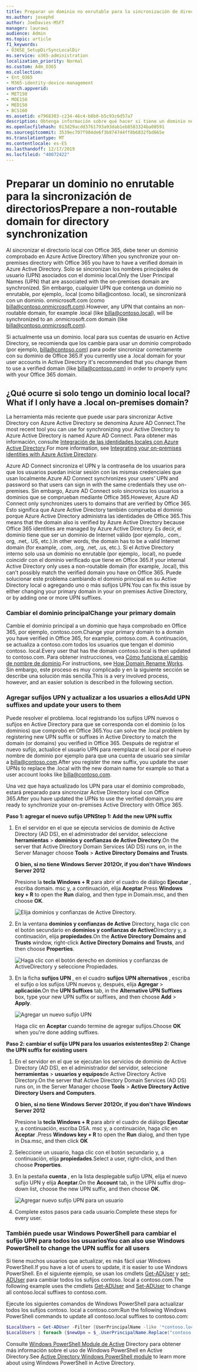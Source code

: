 ```yaml
---
title: Preparar un dominio no enrutable para la sincronización de directorios
ms.author: josephd
author: JoeDavies-MSFT
manager: laurawi
audience: Admin
ms.topic: article
f1_keywords:
- O365E_SetupDirSyncLocalDir
ms.service: o365-administration
localization_priority: Normal
ms.custom: Adm_O365
ms.collection:
- Ent_O365
- M365-identity-device-management
search.appverid:
- MET150
- MOE150
- MED150
- BCS160
ms.assetid: e7968303-c234-46c4-b8b0-b5c93c6d57a7
description: Obtenga información sobre qué hacer si tiene un dominio no routale asociado a los usuarios locales antes de sincronizar con Office 365.
ms.openlocfilehash: 013d29acdd3761793a93dab1eb8583324ba08591
ms.sourcegitcommit: 3539ec707f984de6f3b874744ff8b6832fbd665e
ms.translationtype: MT
ms.contentlocale: es-ES
ms.lasthandoff: 12/17/2019
ms.locfileid: "40072422"
---
```

# <a name="prepare-a-non-routable-domain-for-directory-synchronization"></a><span data-ttu-id="fbb0f-103">Preparar un dominio no enrutable para la sincronización de directorios</span><span class="sxs-lookup"><span data-stu-id="fbb0f-103">Prepare a non-routable domain for directory synchronization</span></span>
<span data-ttu-id="fbb0f-104">Al sincronizar el directorio local con Office 365, debe tener un dominio comprobado en Azure Active Directory.</span><span class="sxs-lookup"><span data-stu-id="fbb0f-104">When you synchronize your on-premises directory with Office 365 you have to have a verified domain in Azure Active Directory.</span></span> <span data-ttu-id="fbb0f-105">Solo se sincronizan los nombres principales de usuario (UPN) asociados con el dominio local.</span><span class="sxs-lookup"><span data-stu-id="fbb0f-105">Only the User Principal Names (UPN) that are associated with the on-premises domain are synchronized.</span></span> <span data-ttu-id="fbb0f-106">Sin embargo, cualquier UPN que contenga un dominio no enrutable, por ejemplo,. local (como billa@contoso. local), se sincronizará con un dominio. onmicrosoft.com (como billa@contoso.onmicrosoft.com).</span><span class="sxs-lookup"><span data-stu-id="fbb0f-106">However, any UPN that contains an non-routable domain, for example .local (like billa@contoso.local), will be synchronized to an .onmicrosoft.com domain (like billa@contoso.onmicrosoft.com).</span></span> 

<span data-ttu-id="fbb0f-107">Si actualmente usa un dominio. local para sus cuentas de usuario en Active Directory, se recomienda que los cambie para usar un dominio comprobado (por ejemplo, billa@contoso.com) para poder sincronizar correctamente con su dominio de Office 365.</span><span class="sxs-lookup"><span data-stu-id="fbb0f-107">If you currently use a .local domain for your user accounts in Active Directory it's recommended that you change them to use a verified domain (like billa@contoso.com) in order to properly sync with your Office 365 domain.</span></span>
  
## <a name="what-if-i-only-have-a-local-on-premises-domain"></a><span data-ttu-id="fbb0f-108">¿Qué ocurre si solo tengo un dominio local local?</span><span class="sxs-lookup"><span data-stu-id="fbb0f-108">What if I only have a .local on-premises domain?</span></span>

<span data-ttu-id="fbb0f-109">La herramienta más reciente que puede usar para sincronizar Active Directory con Azure Active Directory se denomina Azure AD Connect.</span><span class="sxs-lookup"><span data-stu-id="fbb0f-109">The most recent tool you can use for synchronizing your Active Directory to Azure Active Directory is named Azure AD Connect.</span></span> <span data-ttu-id="fbb0f-110">Para obtener más información, consulte [Integración de las identidades locales con Azure Active Directory](https://docs.microsoft.com/azure/architecture/reference-architectures/identity/azure-ad).</span><span class="sxs-lookup"><span data-stu-id="fbb0f-110">For more information, see [Integrating your on-premises identities with Azure Active Directory](https://docs.microsoft.com/azure/architecture/reference-architectures/identity/azure-ad).</span></span>
  
<span data-ttu-id="fbb0f-111">Azure AD Connect sincroniza el UPN y la contraseña de los usuarios para que los usuarios puedan iniciar sesión con las mismas credenciales que usan localmente.</span><span class="sxs-lookup"><span data-stu-id="fbb0f-111">Azure AD Connect synchronizes your users' UPN and password so that users can sign in with the same credentials they use on-premises.</span></span> <span data-ttu-id="fbb0f-112">Sin embargo, Azure AD Connect solo sincroniza los usuarios a dominios que se comprueban mediante Office 365.</span><span class="sxs-lookup"><span data-stu-id="fbb0f-112">However, Azure AD Connect only synchronizes users to domains that are verified by Office 365.</span></span> <span data-ttu-id="fbb0f-113">Esto significa que Azure Active Directory también comprueba el dominio porque Azure Active Directory administra las identidades de Office 365.</span><span class="sxs-lookup"><span data-stu-id="fbb0f-113">This means that the domain also is verified by Azure Active Directory because Office 365 identities are managed by Azure Active Directory.</span></span> <span data-ttu-id="fbb0f-114">Es decir, el dominio tiene que ser un dominio de Internet válido (por ejemplo,. com,. org, .net,. US, etc.).</span><span class="sxs-lookup"><span data-stu-id="fbb0f-114">In other words, the domain has to be a valid Internet domain (for example, .com, .org, .net, .us, etc.).</span></span> <span data-ttu-id="fbb0f-115">Si el Active Directory interno solo usa un dominio no enrutable (por ejemplo,. local), no puede coincidir con el dominio verificado que tiene en Office 365.</span><span class="sxs-lookup"><span data-stu-id="fbb0f-115">If your internal Active Directory only uses a non-routable domain (for example, .local), this can't possibly match the verified domain you have on Office 365.</span></span> <span data-ttu-id="fbb0f-116">Puede solucionar este problema cambiando el dominio principal en su Active Directory local o agregando uno o más sufijos UPN.</span><span class="sxs-lookup"><span data-stu-id="fbb0f-116">You can fix this issue by either changing your primary domain in your on premises Active Directory, or by adding one or more UPN suffixes.</span></span>
  
### <a name="change-your-primary-domain"></a><span data-ttu-id="fbb0f-117">**Cambiar el dominio principal**</span><span class="sxs-lookup"><span data-stu-id="fbb0f-117">**Change your primary domain**</span></span>

<span data-ttu-id="fbb0f-118">Cambie el dominio principal a un dominio que haya comprobado en Office 365, por ejemplo, contoso.com.</span><span class="sxs-lookup"><span data-stu-id="fbb0f-118">Change your primary domain to a domain you have verified in Office 365, for example, contoso.com.</span></span> <span data-ttu-id="fbb0f-119">A continuación, se actualiza a contoso.com todos los usuarios que tengan el dominio contoso. local.</span><span class="sxs-lookup"><span data-stu-id="fbb0f-119">Every user that has the domain contoso.local is then updated to contoso.com.</span></span> <span data-ttu-id="fbb0f-120">Para obtener instrucciones, vea [Cómo funciona el cambio de nombre de dominio](https://go.microsoft.com/fwlink/p/?LinkId=624174).</span><span class="sxs-lookup"><span data-stu-id="fbb0f-120">For instructions, see [How Domain Rename Works](https://go.microsoft.com/fwlink/p/?LinkId=624174).</span></span> <span data-ttu-id="fbb0f-121">Sin embargo, este proceso es muy complicado y en la siguiente sección se describe una solución más sencilla.</span><span class="sxs-lookup"><span data-stu-id="fbb0f-121">This is a very involved process, however, and an easier solution is described in the following section.</span></span>
  
### <a name="add-upn-suffixes-and-update-your-users-to-them"></a><span data-ttu-id="fbb0f-122">**Agregar sufijos UPN y actualizar a los usuarios a ellos**</span><span class="sxs-lookup"><span data-stu-id="fbb0f-122">**Add UPN suffixes and update your users to them**</span></span>

<span data-ttu-id="fbb0f-123">Puede resolver el problema. local registrando los sufijos UPN nuevos o sufijos en Active Directory para que se corresponda con el dominio (o los dominios) que comprobó en Office 365.</span><span class="sxs-lookup"><span data-stu-id="fbb0f-123">You can solve the .local problem by registering new UPN suffix or suffixes in Active Directory to match the domain (or domains) you verified in Office 365.</span></span> <span data-ttu-id="fbb0f-124">Después de registrar el nuevo sufijo, actualice el usuario UPN para reemplazar el. local por el nuevo nombre de dominio por ejemplo para que una cuenta de usuario sea similar a billa@contoso.com.</span><span class="sxs-lookup"><span data-stu-id="fbb0f-124">After you register the new suffix, you update the user UPNs to replace the .local with the new domain name for example so that a user account looks like billa@contoso.com.</span></span>
  
<span data-ttu-id="fbb0f-125">Una vez que haya actualizado los UPN para usar el dominio comprobado, estará preparado para sincronizar Active Directory local con Office 365.</span><span class="sxs-lookup"><span data-stu-id="fbb0f-125">After you have updated the UPNs to use the verified domain,you are ready to synchronize your on-premises Active Directory with Office 365.</span></span>
  
 <span data-ttu-id="fbb0f-126">**Paso 1: agregar el nuevo sufijo UPN**</span><span class="sxs-lookup"><span data-stu-id="fbb0f-126">**Step 1: Add the new UPN suffix**</span></span>
  
1. <span data-ttu-id="fbb0f-127">En el servidor en el que se ejecuta servicios de dominio de Active Directory (AD DS), en el administrador del servidor, seleccione **herramientas** \> **dominios y confianzas de Active Directory**.</span><span class="sxs-lookup"><span data-stu-id="fbb0f-127">On the server that Active Directory Domain Services (AD DS) runs on, in the Server Manager choose **Tools** \> **Active Directory Domains and Trusts**.</span></span>
    
    <span data-ttu-id="fbb0f-128">**O bien, si no tiene Windows Server 2012**</span><span class="sxs-lookup"><span data-stu-id="fbb0f-128">**Or, if you don't have Windows Server 2012**</span></span>
    
    <span data-ttu-id="fbb0f-129">Presione la **tecla Windows + R** para abrir el cuadro de diálogo **Ejecutar** , escriba domain. msc y, a continuación, elija **Aceptar**.</span><span class="sxs-lookup"><span data-stu-id="fbb0f-129">Press **Windows key + R** to open the **Run** dialog, and then type in Domain.msc, and then choose **OK**.</span></span>
    
    ![Elija dominios y confianzas de Active Directory.](media/46b6e007-9741-44af-8517-6f682e0ac974.png)
  
2. <span data-ttu-id="fbb0f-131">En la ventana **dominios y confianzas de Active** Directory, haga clic con el botón secundario en **dominios y confianzas de Active**Directory y, a continuación, elija **propiedades**.</span><span class="sxs-lookup"><span data-stu-id="fbb0f-131">On the **Active Directory Domains and Trusts** window, right-click **Active Directory Domains and Trusts**, and then choose **Properties**.</span></span>
    
    ![Haga clic con el botón derecho en dominios y confianzas de ActiveDirectory y seleccione Propiedades.](media/39d20812-ffb5-4ba9-8d7b-477377ac360d.png)
  
3. <span data-ttu-id="fbb0f-133">En la ficha **sufijos UPN** , en el cuadro **sufijos UPN alternativos** , escriba el sufijo o los sufijos UPN nuevos y, después, elija **Agregar** \> **aplicación**.</span><span class="sxs-lookup"><span data-stu-id="fbb0f-133">On the **UPN Suffixes** tab, in the **Alternative UPN Suffixes** box, type your new UPN suffix or suffixes, and then choose **Add** \> **Apply**.</span></span>
    
    ![Agregar un nuevo sufijo UPN](media/a4aaf919-7adf-469a-b93f-83ef284c0915.PNG)
  
    <span data-ttu-id="fbb0f-135">Haga clic en **Aceptar** cuando termine de agregar sufijos.</span><span class="sxs-lookup"><span data-stu-id="fbb0f-135">Choose **OK** when you're done adding suffixes.</span></span> 
    
 <span data-ttu-id="fbb0f-136">**Paso 2: cambiar el sufijo UPN para los usuarios existentes**</span><span class="sxs-lookup"><span data-stu-id="fbb0f-136">**Step 2: Change the UPN suffix for existing users**</span></span>
  
1. <span data-ttu-id="fbb0f-137">En el servidor en el que se ejecutan los servicios de dominio de Active Directory (AD DS), en el administrador del servidor, seleccione **herramientas** \> **usuarios y equipos**de Active Directory Active Directory.</span><span class="sxs-lookup"><span data-stu-id="fbb0f-137">On the server that Active Directory Domain Services (AD DS) runs on, in the Server Manager choose **Tools** \> **Active Directory Active Directory Users and Computers**.</span></span>
    
    <span data-ttu-id="fbb0f-138">**O bien, si no tiene Windows Server 2012**</span><span class="sxs-lookup"><span data-stu-id="fbb0f-138">**Or, if you don't have Windows Server 2012**</span></span>
    
    <span data-ttu-id="fbb0f-139">Presione la **tecla Windows + R** para abrir el cuadro de diálogo **Ejecutar** y, a continuación, escriba DSA. msc y, a continuación, haga clic en **Aceptar** .</span><span class="sxs-lookup"><span data-stu-id="fbb0f-139">Press **Windows key + R** to open the **Run** dialog, and then type in Dsa.msc, and then click **OK**</span></span>
    
2. <span data-ttu-id="fbb0f-140">Seleccione un usuario, haga clic con el botón secundario y, a continuación, elija **propiedades**.</span><span class="sxs-lookup"><span data-stu-id="fbb0f-140">Select a user, right-click, and then choose **Properties**.</span></span>
    
3. <span data-ttu-id="fbb0f-141">En la pestaña **cuenta** , en la lista desplegable sufijo UPN, elija el nuevo sufijo UPN y elija **Aceptar**.</span><span class="sxs-lookup"><span data-stu-id="fbb0f-141">On the **Account** tab, in the UPN suffix drop-down list, choose the new UPN suffix, and then choose **OK**.</span></span>
    
    ![Agregar nuevo sufijo UPN para un usuario](media/54876751-49f0-48cc-b864-2623c4835563.png)
  
4. <span data-ttu-id="fbb0f-143">Complete estos pasos para cada usuario.</span><span class="sxs-lookup"><span data-stu-id="fbb0f-143">Complete these steps for every user.</span></span>
    
   
### <a name="you-can-also-use-windows-powershell-to-change-the-upn-suffix-for-all-users"></a><span data-ttu-id="fbb0f-144">**También puede usar Windows PowerShell para cambiar el sufijo UPN para todos los usuarios**</span><span class="sxs-lookup"><span data-stu-id="fbb0f-144">**You can also use Windows PowerShell to change the UPN suffix for all users**</span></span>

<span data-ttu-id="fbb0f-145">Si tiene muchos usuarios que actualizar, es más fácil usar Windows PowerShell.</span><span class="sxs-lookup"><span data-stu-id="fbb0f-145">If you have a lot of users to update, it is easier to use Windows PowerShell.</span></span> <span data-ttu-id="fbb0f-146">En el siguiente ejemplo, se usan los cmdlets [Get-ADUser](https://go.microsoft.com/fwlink/p/?LinkId=624312) y [set-ADUser](https://go.microsoft.com/fwlink/p/?LinkId=624313) para cambiar todos los sufijos contoso. local a contoso.com.</span><span class="sxs-lookup"><span data-stu-id="fbb0f-146">The following example uses the cmdlets [Get-ADUser](https://go.microsoft.com/fwlink/p/?LinkId=624312) and [Set-ADUser](https://go.microsoft.com/fwlink/p/?LinkId=624313) to change all contoso.local suffixes to contoso.com.</span></span> 

<span data-ttu-id="fbb0f-147">Ejecute los siguientes comandos de Windows PowerShell para actualizar todos los sufijos contoso. local a contoso.com:</span><span class="sxs-lookup"><span data-stu-id="fbb0f-147">Run the following Windows PowerShell commands to update all contoso.local suffixes to contoso.com:</span></span>
    
  ```powershell
  $LocalUsers = Get-ADUser -Filter {UserPrincipalName -like '*contoso.local'} -Properties userPrincipalName -ResultSetSize $null
  $LocalUsers | foreach {$newUpn = $_.UserPrincipalName.Replace("contoso.local","contoso.com"); $_ | Set-ADUser -UserPrincipalName $newUpn}
  ```

<span data-ttu-id="fbb0f-148">Consulte [Windows PowerShell Module de Active](https://go.microsoft.com/fwlink/p/?LinkId=624314) Directory para obtener más información sobre el uso de Windows PowerShell en Active Directory.</span><span class="sxs-lookup"><span data-stu-id="fbb0f-148">See [Active Directory Windows PowerShell module](https://go.microsoft.com/fwlink/p/?LinkId=624314) to learn more about using Windows PowerShell in Active Directory.</span></span> 

